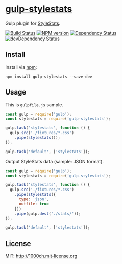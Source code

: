 # [gulp-stylestats](https://npmjs.org/package/gulp-stylestats)

Gulp plugin for [StyleStats](http://github.com/t32k/stylestats).

[![Build Status](https://travis-ci.org/1000ch/gulp-stylestats.svg?branch=master)](https://travis-ci.org/1000ch/gulp-stylestats)
[![NPM version](https://badge.fury.io/js/gulp-stylestats.svg)](http://badge.fury.io/js/gulp-stylestats)
[![Dependency Status](https://david-dm.org/1000ch/gulp-stylestats.svg)](https://david-dm.org/1000ch/gulp-stylestats)
[![devDependency Status](https://david-dm.org/1000ch/gulp-stylestats/dev-status.svg)](https://david-dm.org/1000ch/gulp-stylestats#info=devDependencies)

## Install

Install via [npm](https://npmjs.org/package/gulp-stylestats):

```
npm install gulp-stylestats --save-dev
```

## Usage

This is `gulpfile.js` sample.

```js
const gulp = require('gulp');
const stylestats = require('gulp-stylestats');

gulp.task('stylestats', function () {
  gulp.src('./fixtures/*.css')
    .pipe(stylestats());
});

gulp.task('default', ['stylestats']);
```

Output StyleStats data (sample: JSON format).

```js
const gulp = require('gulp');
const stylestats = require('gulp-stylestats');

gulp.task('stylestats', function () {
  gulp.src('./fixtures/*.css')
    .pipe(stylestats({
      type: 'json',
      outfile: true
    }))
    .pipe(gulp.dest('./stats/'));
});

gulp.task('default', ['stylestats']);
```

## License

MIT: http://1000ch.mit-license.org
